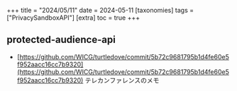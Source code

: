 +++
title = "2024/05/11"
date = 2024-05-11
[taxonomies]
tags = ["PrivacySandboxAPI"]
[extra]
toc = true
+++

## protected-audience-api
* [https://github.com/WICG/turtledove/commit/5b72c9681795b1d4fe60e5f952aacc16cc7b9320](https://github.com/WICG/turtledove/commit/5b72c9681795b1d4fe60e5f952aacc16cc7b9320)
テレカンファレンスのメモ
